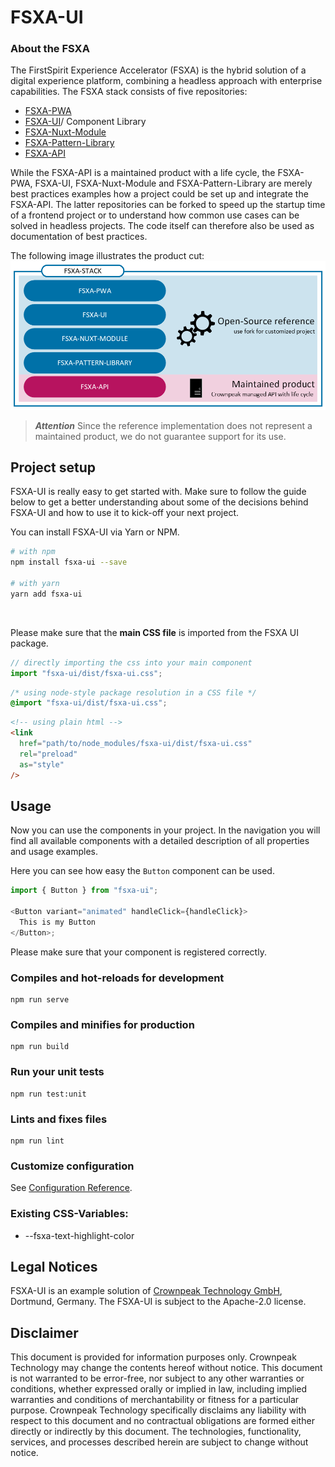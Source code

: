 # FSXA-UI

### About the FSXA

The FirstSpirit Experience Accelerator (FSXA) is the hybrid solution of a digital
experience platform, combining a headless approach with enterprise capabilities.
The FSXA stack consists of five repositories:

- [FSXA-PWA](https://github.com/e-Spirit/fsxa-pwa)
- [FSXA-UI](https://github.com/e-Spirit/fsxa-ui)/ Component Library
- [FSXA-Nuxt-Module](https://github.com/e-Spirit/fsxa-nuxt-module)
- [FSXA-Pattern-Library](https://github.com/e-Spirit/fsxa-pattern-library)
- [FSXA-API](https://github.com/e-Spirit/fsxa-api)

While the FSXA-API is a maintained product with a life cycle, the FSXA-PWA, FSXA-UI, FSXA-Nuxt-Module and FSXA-Pattern-Library are merely best practices examples how a project could be set up and integrate the FSXA-API.
The latter repositories can be forked to speed up the startup time of a frontend project or to understand how common use cases can be solved in headless projects.
The code itself can therefore also be used as documentation of best practices.

The following image illustrates the product cut:
![fsxa-stack product cut overview](docs/assets/fsxa-stack-product-status.png)

> **_Attention_**
> Since the reference implementation does not represent a maintained product, we do not guarantee support for its use.

## Project setup

FSXA-UI is really easy to get started with. Make sure to follow the guide below to get a better understanding about some of the decisions behind FSXA-UI and how to use it to kick-off your next project.

You can install FSXA-UI via Yarn or NPM.

```bash
# with npm
npm install fsxa-ui --save

# with yarn
yarn add fsxa-ui
```

<br />

Please make sure that the **main CSS file** is imported from the FSXA UI package.

```typescript
// directly importing the css into your main component
import "fsxa-ui/dist/fsxa-ui.css";
```

```css
/* using node-style package resolution in a CSS file */
@import "fsxa-ui/dist/fsxa-ui.css";
```

```html
<!-- using plain html -->
<link
  href="path/to/node_modules/fsxa-ui/dist/fsxa-ui.css"
  rel="preload"
  as="style"
/>
```

## Usage

Now you can use the components in your project.
In the navigation you will find all available components with a detailed description of all properties and usage examples.

Here you can see how easy the `Button` component can be used.

```typescript
import { Button } from "fsxa-ui";

<Button variant="animated" handleClick={handleClick}>
  This is my Button
</Button>;
```

Please make sure that your component is registered correctly.
<br />

### Compiles and hot-reloads for development

```
npm run serve
```

### Compiles and minifies for production

```
npm run build
```

### Run your unit tests

```
npm run test:unit
```

### Lints and fixes files

```
npm run lint
```

### Customize configuration

See [Configuration Reference](https://cli.vuejs.org/config/).

### Existing CSS-Variables:

- --fsxa-text-highlight-color

## Legal Notices

FSXA-UI is an example solution of [Crownpeak Technology GmbH](http://www.e-spirit.com), Dortmund, Germany.
The FSXA-UI is subject to the Apache-2.0 license.

## Disclaimer

This document is provided for information purposes only.
Crownpeak Technology may change the contents hereof without notice.
This document is not warranted to be error-free, nor subject to any
other warranties or conditions, whether expressed orally or
implied in law, including implied warranties and conditions of
merchantability or fitness for a particular purpose. Crownpeak Technology
specifically disclaims any liability with respect to this document
and no contractual obligations are formed either directly or
indirectly by this document. The technologies, functionality, services,
and processes described herein are subject to change without notice.
